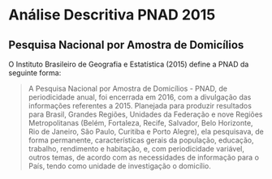 # Análise Descritiva PNAD 2015
## Pesquisa Nacional por Amostra de Domicílios

O Instituto Brasileiro de Geografia e Estatística (2015) define a PNAD da seguinte forma:
> A Pesquisa Nacional por Amostra de Domicílios - PNAD, de periodicidade anual, foi encerrada em 2016, com a divulgação das informações referentes a 2015. Planejada para produzir resultados para Brasil, Grandes Regiões, Unidades da Federação e nove Regiões Metropolitanas (Belém, Fortaleza, Recife, Salvador, Belo Horizonte, Rio de Janeiro, São Paulo, Curitiba e Porto Alegre), ela pesquisava, de forma permanente, características gerais da população, educação, trabalho, rendimento e habitação, e, com periodicidade variável, outros temas, de acordo com as necessidades de informação para o País, tendo como unidade de investigação o domicílio.
